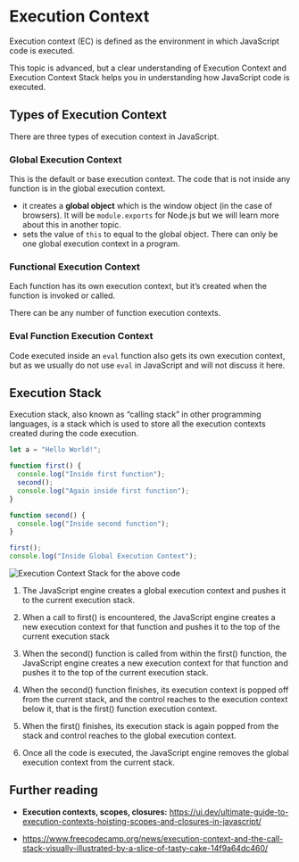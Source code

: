 # Execution Context

Execution context (EC) is defined as the environment in which JavaScript code is executed.

This topic is advanced, but a clear understanding of Execution Context and Execution Context Stack helps you in understanding how JavaScript code is executed.

## Types of Execution Context

There are three types of execution context in JavaScript.

### Global Execution Context

This is the default or base execution context. The code that is not inside any function is in the global execution context.

- it creates a **global object** which is the window object (in the case of browsers). It will be `module.exports` for Node.js but we will learn more about this in another topic.
- sets the value of `this` to equal to the global object. There can only be one global execution context in a program.

### Functional Execution Context

Each function has its own execution context, but it’s created when the function is invoked or called.

There can be any number of function execution contexts.

### Eval Function Execution Context

Code executed inside an `eval` function also gets its own execution context, but as we usually do not use `eval` in JavaScript and will not discuss it here.

## Execution Stack

Execution stack, also known as “calling stack” in other programming languages, is a stack which is used to store all the execution contexts created during the code execution.

```js
let a = "Hello World!";

function first() {
  console.log("Inside first function");
  second();
  console.log("Again inside first function");
}

function second() {
  console.log("Inside second function");
}

first();
console.log("Inside Global Execution Context");
```

![Execution Context Stack for the above code](https://miro.medium.com/max/2000/1*ACtBy8CIepVTOSYcVwZ34Q.png)

1. The JavaScript engine creates a global execution context and pushes it to the current execution stack.

2. When a call to first() is encountered, the JavaScript engine creates a new execution context for that function and pushes it to the top of the current execution stack

3. When the second() function is called from within the first() function, the JavaScript engine creates a new execution context for that function and pushes it to the top of the current execution stack.

4. When the second() function finishes, its execution context is popped off from the current stack, and the control reaches to the execution context below it, that is the first() function execution context.

5. When the first() finishes, its execution stack is again popped from the stack and control reaches to the global execution context.

6. Once all the code is executed, the JavaScript engine removes the global execution context from the current stack.

## Further reading

- **Execution contexts, scopes, closures:** https://ui.dev/ultimate-guide-to-execution-contexts-hoisting-scopes-and-closures-in-javascript/

- https://www.freecodecamp.org/news/execution-context-and-the-call-stack-visually-illustrated-by-a-slice-of-tasty-cake-14f9a64dc460/
